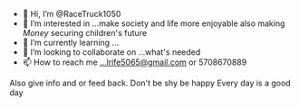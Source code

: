 - 👋 Hi, I’m @RaceTruck1050
- 👀 I’m interested in ...make society and life more enjoyable also making $Money$ securing children's future
- 🌱 I’m currently learning ...
- 💞️ I’m looking to collaborate on ...what's needed 
- 📫 How to reach me ...lrife5065@gmail.com or 5708670889

<!---
RaceTruck1050/RaceTruck1050 is a ✨ special kind of person with hidden talents ✨ repository because its `README.md` (this file) appears on your GitHub profile.
You can click the Preview link to take a look at your changes.
--->
Also give info and or feed back. Don't be shy be happy
Every day is a good day
